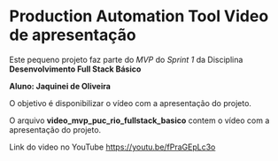 # Production Automation Tool Video de apresentação

Este pequeno projeto faz parte do *MVP* do *Sprint 1* da Disciplina **Desenvolvimento Full Stack Básico**

**Aluno: Jaquinei de Oliveira**

O objetivo é disponibilizar o vídeo com a apresentação do projeto.

O arquivo **video_mvp_puc_rio_fullstack_basico** contem o vídeo com a apresentação do projeto.

Link do video no YouTube https://youtu.be/fPraGEpLc3o
